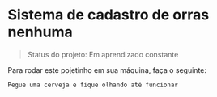 # Sistema de cadastro de orras nenhuma

> Status do projeto: Em aprendizado constante

Para rodar este pojetinho em sua máquina, faça o seguinte:

```
Pegue uma cerveja e fique olhando até funcionar
```
